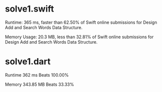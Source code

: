 # solve1.swift

Runtime: 365 ms, faster than 62.50% of Swift online submissions for Design Add and Search Words Data Structure.

Memory Usage: 20.3 MB, less than 32.81% of Swift online submissions for Design Add and Search Words Data Structure.

# solve1.dart

Runtime 362 ms Beats 100.00%

Memory 343.85 MB Beats 33.33%

